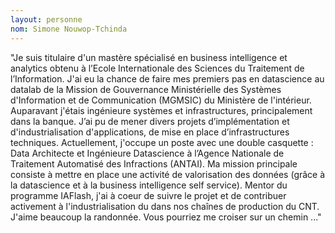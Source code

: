 ```yaml
---
layout: personne
nom: Simone Nouwop-Tchinda
---
```


"Je suis titulaire d'un mastère spécialisé en business intelligence et analytics obtenu à l’Ecole Internationale des Sciences du Traitement de l’Information.
J'ai eu la chance de faire mes premiers pas en datascience au datalab de la Mission de Gouvernance Ministérielle des Systèmes d'Information et de Communication (MGMSIC) du Ministère de l'intérieur. 
Auparavant j'étais ingénieure systèmes et infrastructures, principalement dans la banque. J’ai pu de mener divers projets d’implémentation et d'industrialisation d'applications, de mise en place d’infrastructures techniques.
Actuellement, j'occupe un poste avec une double casquette : Data Architecte et Ingénieure Datascience à l’Agence Nationale de Traitement Automatisé des Infractions (ANTAI). Ma mission principale consiste à mettre en place une activité de valorisation des données (grâce à la datascience et à la business intelligence self service).
Mentor du programme IAFlash, j'ai à coeur de suivre le projet et de contribuer activement à l'industrialisation du dans nos chaînes de production du CNT.
J'aime beaucoup la randonnée. Vous pourriez me croiser sur un chemin ..."
